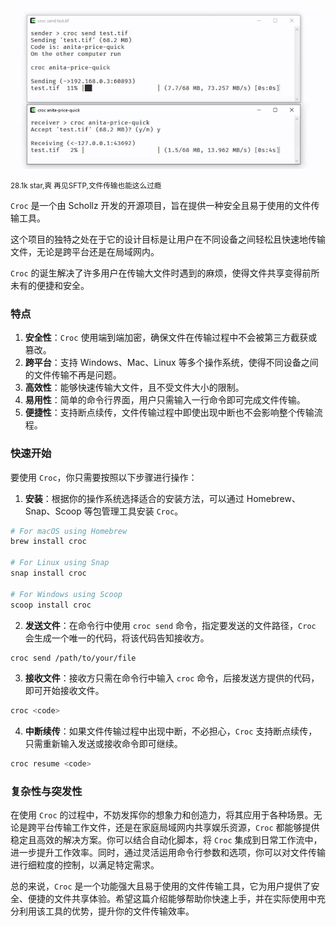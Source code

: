 <img src="https://github.com/dxzyw/higithub/raw/main/public/assets/image/241118-croc.png">

<small>28.1k star,爽 再见SFTP,文件传输也能这么过瘾</small>


`Croc` 是一个由 Schollz 开发的开源项目，旨在提供一种安全且易于使用的文件传输工具。

这个项目的独特之处在于它的设计目标是让用户在不同设备之间轻松且快速地传输文件，无论是跨平台还是在局域网内。

`Croc` 的诞生解决了许多用户在传输大文件时遇到的麻烦，使得文件共享变得前所未有的便捷和安全。

### 特点

1. **安全性**：`Croc` 使用端到端加密，确保文件在传输过程中不会被第三方截获或篡改。
2. **跨平台**：支持 Windows、Mac、Linux 等多个操作系统，使得不同设备之间的文件传输不再是问题。
3. **高效性**：能够快速传输大文件，且不受文件大小的限制。
4. **易用性**：简单的命令行界面，用户只需输入一行命令即可完成文件传输。
5. **便捷性**：支持断点续传，文件传输过程中即使出现中断也不会影响整个传输流程。

### 快速开始

要使用 `Croc`，你只需要按照以下步骤进行操作：

1. **安装**：根据你的操作系统选择适合的安装方法，可以通过 Homebrew、Snap、Scoop 等包管理工具安装 `Croc`。

```bash
# For macOS using Homebrew
brew install croc

# For Linux using Snap
snap install croc

# For Windows using Scoop
scoop install croc
```

2. **发送文件**：在命令行中使用 `croc send` 命令，指定要发送的文件路径，`Croc` 会生成一个唯一的代码，将该代码告知接收方。

```bash
croc send /path/to/your/file
```

3. **接收文件**：接收方只需在命令行中输入 `croc` 命令，后接发送方提供的代码，即可开始接收文件。

```bash
croc <code>
```

4. **中断续传**：如果文件传输过程中出现中断，不必担心，`Croc` 支持断点续传，只需重新输入发送或接收命令即可继续。

```bash
croc resume <code>
```

### 复杂性与突发性

在使用 `Croc` 的过程中，不妨发挥你的想象力和创造力，将其应用于各种场景。无论是跨平台传输工作文件，还是在家庭局域网内共享娱乐资源，`Croc` 都能够提供稳定且高效的解决方案。你可以结合自动化脚本，将 `Croc` 集成到日常工作流中，进一步提升工作效率。同时，通过灵活运用命令行参数和选项，你可以对文件传输进行细粒度的控制，以满足特定需求。

总的来说，`Croc` 是一个功能强大且易于使用的文件传输工具，它为用户提供了安全、便捷的文件共享体验。希望这篇介绍能够帮助你快速上手，并在实际使用中充分利用该工具的优势，提升你的文件传输效率。